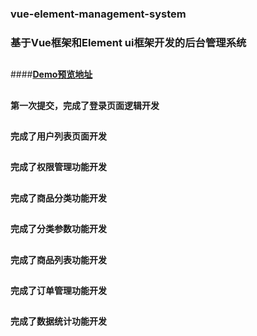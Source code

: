### vue-element-management-system
### 基于Vue框架和Element ui框架开发的后台管理系统
##
####****[Demo预览地址](http://codemakesense.cn)****

##

#### 第一次提交，完成了登录页面逻辑开发
##

#### 完成了用户列表页面开发
##

#### 完成了权限管理功能开发
##

#### 完成了商品分类功能开发
##

#### 完成了分类参数功能开发
##

#### 完成了商品列表功能开发
##

#### 完成了订单管理功能开发
##

#### 完成了数据统计功能开发
##